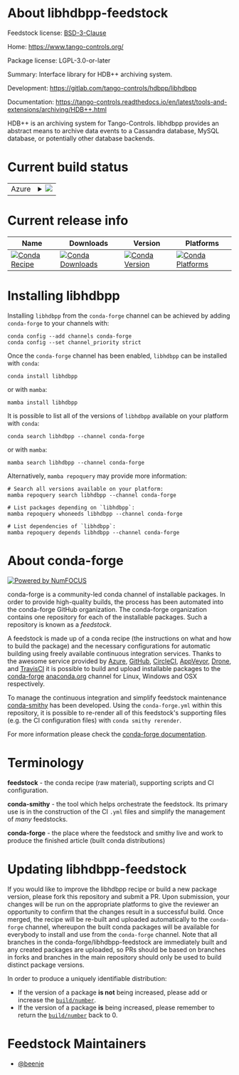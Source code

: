 About libhdbpp-feedstock
========================

Feedstock license: [BSD-3-Clause](https://github.com/conda-forge/libhdbpp-feedstock/blob/main/LICENSE.txt)

Home: https://www.tango-controls.org/

Package license: LGPL-3.0-or-later

Summary: Interface library for HDB++ archiving system.

Development: https://gitlab.com/tango-controls/hdbpp/libhdbpp

Documentation: https://tango-controls.readthedocs.io/en/latest/tools-and-extensions/archiving/HDB++.html

HDB++ is an archiving system for Tango-Controls.
libhdbpp provides an abstract means to archive data events to a Cassandra database,
MySQL database, or potentially other database backends.

Current build status
====================


<table>
    
  <tr>
    <td>Azure</td>
    <td>
      <details>
        <summary>
          <a href="https://dev.azure.com/conda-forge/feedstock-builds/_build/latest?definitionId=16626&branchName=main">
            <img src="https://dev.azure.com/conda-forge/feedstock-builds/_apis/build/status/libhdbpp-feedstock?branchName=main">
          </a>
        </summary>
        <table>
          <thead><tr><th>Variant</th><th>Status</th></tr></thead>
          <tbody><tr>
              <td>linux_64_omniorb_libs4.2</td>
              <td>
                <a href="https://dev.azure.com/conda-forge/feedstock-builds/_build/latest?definitionId=16626&branchName=main">
                  <img src="https://dev.azure.com/conda-forge/feedstock-builds/_apis/build/status/libhdbpp-feedstock?branchName=main&jobName=linux&configuration=linux%20linux_64_omniorb_libs4.2" alt="variant">
                </a>
              </td>
            </tr><tr>
              <td>linux_64_omniorb_libs4.3</td>
              <td>
                <a href="https://dev.azure.com/conda-forge/feedstock-builds/_build/latest?definitionId=16626&branchName=main">
                  <img src="https://dev.azure.com/conda-forge/feedstock-builds/_apis/build/status/libhdbpp-feedstock?branchName=main&jobName=linux&configuration=linux%20linux_64_omniorb_libs4.3" alt="variant">
                </a>
              </td>
            </tr><tr>
              <td>linux_aarch64_omniorb_libs4.2</td>
              <td>
                <a href="https://dev.azure.com/conda-forge/feedstock-builds/_build/latest?definitionId=16626&branchName=main">
                  <img src="https://dev.azure.com/conda-forge/feedstock-builds/_apis/build/status/libhdbpp-feedstock?branchName=main&jobName=linux&configuration=linux%20linux_aarch64_omniorb_libs4.2" alt="variant">
                </a>
              </td>
            </tr><tr>
              <td>linux_aarch64_omniorb_libs4.3</td>
              <td>
                <a href="https://dev.azure.com/conda-forge/feedstock-builds/_build/latest?definitionId=16626&branchName=main">
                  <img src="https://dev.azure.com/conda-forge/feedstock-builds/_apis/build/status/libhdbpp-feedstock?branchName=main&jobName=linux&configuration=linux%20linux_aarch64_omniorb_libs4.3" alt="variant">
                </a>
              </td>
            </tr><tr>
              <td>linux_ppc64le_omniorb_libs4.2</td>
              <td>
                <a href="https://dev.azure.com/conda-forge/feedstock-builds/_build/latest?definitionId=16626&branchName=main">
                  <img src="https://dev.azure.com/conda-forge/feedstock-builds/_apis/build/status/libhdbpp-feedstock?branchName=main&jobName=linux&configuration=linux%20linux_ppc64le_omniorb_libs4.2" alt="variant">
                </a>
              </td>
            </tr><tr>
              <td>linux_ppc64le_omniorb_libs4.3</td>
              <td>
                <a href="https://dev.azure.com/conda-forge/feedstock-builds/_build/latest?definitionId=16626&branchName=main">
                  <img src="https://dev.azure.com/conda-forge/feedstock-builds/_apis/build/status/libhdbpp-feedstock?branchName=main&jobName=linux&configuration=linux%20linux_ppc64le_omniorb_libs4.3" alt="variant">
                </a>
              </td>
            </tr><tr>
              <td>osx_64_omniorb_libs4.2</td>
              <td>
                <a href="https://dev.azure.com/conda-forge/feedstock-builds/_build/latest?definitionId=16626&branchName=main">
                  <img src="https://dev.azure.com/conda-forge/feedstock-builds/_apis/build/status/libhdbpp-feedstock?branchName=main&jobName=osx&configuration=osx%20osx_64_omniorb_libs4.2" alt="variant">
                </a>
              </td>
            </tr><tr>
              <td>osx_64_omniorb_libs4.3</td>
              <td>
                <a href="https://dev.azure.com/conda-forge/feedstock-builds/_build/latest?definitionId=16626&branchName=main">
                  <img src="https://dev.azure.com/conda-forge/feedstock-builds/_apis/build/status/libhdbpp-feedstock?branchName=main&jobName=osx&configuration=osx%20osx_64_omniorb_libs4.3" alt="variant">
                </a>
              </td>
            </tr><tr>
              <td>osx_arm64_omniorb_libs4.2</td>
              <td>
                <a href="https://dev.azure.com/conda-forge/feedstock-builds/_build/latest?definitionId=16626&branchName=main">
                  <img src="https://dev.azure.com/conda-forge/feedstock-builds/_apis/build/status/libhdbpp-feedstock?branchName=main&jobName=osx&configuration=osx%20osx_arm64_omniorb_libs4.2" alt="variant">
                </a>
              </td>
            </tr><tr>
              <td>osx_arm64_omniorb_libs4.3</td>
              <td>
                <a href="https://dev.azure.com/conda-forge/feedstock-builds/_build/latest?definitionId=16626&branchName=main">
                  <img src="https://dev.azure.com/conda-forge/feedstock-builds/_apis/build/status/libhdbpp-feedstock?branchName=main&jobName=osx&configuration=osx%20osx_arm64_omniorb_libs4.3" alt="variant">
                </a>
              </td>
            </tr>
          </tbody>
        </table>
      </details>
    </td>
  </tr>
</table>

Current release info
====================

| Name | Downloads | Version | Platforms |
| --- | --- | --- | --- |
| [![Conda Recipe](https://img.shields.io/badge/recipe-libhdbpp-green.svg)](https://anaconda.org/conda-forge/libhdbpp) | [![Conda Downloads](https://img.shields.io/conda/dn/conda-forge/libhdbpp.svg)](https://anaconda.org/conda-forge/libhdbpp) | [![Conda Version](https://img.shields.io/conda/vn/conda-forge/libhdbpp.svg)](https://anaconda.org/conda-forge/libhdbpp) | [![Conda Platforms](https://img.shields.io/conda/pn/conda-forge/libhdbpp.svg)](https://anaconda.org/conda-forge/libhdbpp) |

Installing libhdbpp
===================

Installing `libhdbpp` from the `conda-forge` channel can be achieved by adding `conda-forge` to your channels with:

```
conda config --add channels conda-forge
conda config --set channel_priority strict
```

Once the `conda-forge` channel has been enabled, `libhdbpp` can be installed with `conda`:

```
conda install libhdbpp
```

or with `mamba`:

```
mamba install libhdbpp
```

It is possible to list all of the versions of `libhdbpp` available on your platform with `conda`:

```
conda search libhdbpp --channel conda-forge
```

or with `mamba`:

```
mamba search libhdbpp --channel conda-forge
```

Alternatively, `mamba repoquery` may provide more information:

```
# Search all versions available on your platform:
mamba repoquery search libhdbpp --channel conda-forge

# List packages depending on `libhdbpp`:
mamba repoquery whoneeds libhdbpp --channel conda-forge

# List dependencies of `libhdbpp`:
mamba repoquery depends libhdbpp --channel conda-forge
```


About conda-forge
=================

[![Powered by
NumFOCUS](https://img.shields.io/badge/powered%20by-NumFOCUS-orange.svg?style=flat&colorA=E1523D&colorB=007D8A)](https://numfocus.org)

conda-forge is a community-led conda channel of installable packages.
In order to provide high-quality builds, the process has been automated into the
conda-forge GitHub organization. The conda-forge organization contains one repository
for each of the installable packages. Such a repository is known as a *feedstock*.

A feedstock is made up of a conda recipe (the instructions on what and how to build
the package) and the necessary configurations for automatic building using freely
available continuous integration services. Thanks to the awesome service provided by
[Azure](https://azure.microsoft.com/en-us/services/devops/), [GitHub](https://github.com/),
[CircleCI](https://circleci.com/), [AppVeyor](https://www.appveyor.com/),
[Drone](https://cloud.drone.io/welcome), and [TravisCI](https://travis-ci.com/)
it is possible to build and upload installable packages to the
[conda-forge](https://anaconda.org/conda-forge) [anaconda.org](https://anaconda.org/)
channel for Linux, Windows and OSX respectively.

To manage the continuous integration and simplify feedstock maintenance
[conda-smithy](https://github.com/conda-forge/conda-smithy) has been developed.
Using the ``conda-forge.yml`` within this repository, it is possible to re-render all of
this feedstock's supporting files (e.g. the CI configuration files) with ``conda smithy rerender``.

For more information please check the [conda-forge documentation](https://conda-forge.org/docs/).

Terminology
===========

**feedstock** - the conda recipe (raw material), supporting scripts and CI configuration.

**conda-smithy** - the tool which helps orchestrate the feedstock.
                   Its primary use is in the construction of the CI ``.yml`` files
                   and simplify the management of *many* feedstocks.

**conda-forge** - the place where the feedstock and smithy live and work to
                  produce the finished article (built conda distributions)


Updating libhdbpp-feedstock
===========================

If you would like to improve the libhdbpp recipe or build a new
package version, please fork this repository and submit a PR. Upon submission,
your changes will be run on the appropriate platforms to give the reviewer an
opportunity to confirm that the changes result in a successful build. Once
merged, the recipe will be re-built and uploaded automatically to the
`conda-forge` channel, whereupon the built conda packages will be available for
everybody to install and use from the `conda-forge` channel.
Note that all branches in the conda-forge/libhdbpp-feedstock are
immediately built and any created packages are uploaded, so PRs should be based
on branches in forks and branches in the main repository should only be used to
build distinct package versions.

In order to produce a uniquely identifiable distribution:
 * If the version of a package **is not** being increased, please add or increase
   the [``build/number``](https://docs.conda.io/projects/conda-build/en/latest/resources/define-metadata.html#build-number-and-string).
 * If the version of a package **is** being increased, please remember to return
   the [``build/number``](https://docs.conda.io/projects/conda-build/en/latest/resources/define-metadata.html#build-number-and-string)
   back to 0.

Feedstock Maintainers
=====================

* [@beenje](https://github.com/beenje/)

